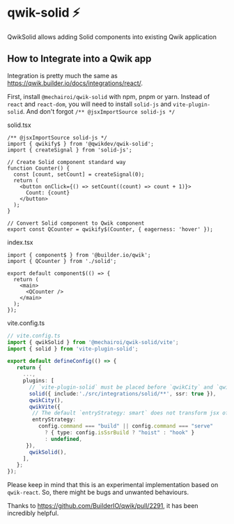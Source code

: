 # qwik-solid ⚡️

QwikSolid allows adding Solid components into existing Qwik application

## How to Integrate into a Qwik app

Integration is pretty much the same as <https://qwik.builder.io/docs/integrations/react/>.

First, install `@mechairoi/qwik-solid` with npm, pnpm or yarn. Instead of `react` and `react-dom`, you will need to install `solid-js` and `vite-plugin-solid`. And don't forgot `/** @jsxImportSource solid-js */`

solid.tsx

```tsx
/** @jsxImportSource solid-js */
import { qwikify$ } from '@qwikdev/qwik-solid';
import { createSignal } from 'solid-js';

// Create Solid component standard way
function Counter() {
  const [count, setCount] = createSignal(0);
  return (
    <button onClick={() => setCount((count) => count + 1)}>
      Count: {count}
    </button>
  );
}

// Convert Solid component to Qwik component
export const QCounter = qwikify$(Counter, { eagerness: 'hover' });
```

index.tsx

```tsx
import { component$ } from '@builder.io/qwik';
import { QCounter } from './solid';

export default component$(() => {
  return (
    <main>
      <QCounter />
    </main>
  );
});
```

vite.config.ts

```ts
// vite.config.ts
import { qwikSolid } from '@mechairoi/qwik-solid/vite';
import { solid } from 'vite-plugin-solid';

export default defineConfig(() => {
   return {
     ...,
     plugins: [
       // `vite-plugin-solid` must be placed before `qwikCity` and `qwikVite`
       solid({ include:'./src/integrations/solid/**', ssr: true }),
       qwikCity(),
       qwikVite({
        // The default `entryStrategy: smart` does not transform jsx of solid at build time, so you must specify this.
        entryStrategy:
          config.command === "build" || config.command === "serve"
            ? { type: config.isSsrBuild ? "hoist" : "hook" }
            : undefined,
      }),
       qwikSolid(),
     ],
   };
});
```

Please keep in mind that this is an experimental implementation based on `qwik-react`. So, there might be bugs and unwanted behaviours.

Thanks to https://github.com/BuilderIO/qwik/pull/2291, it has been incredibly helpful.
